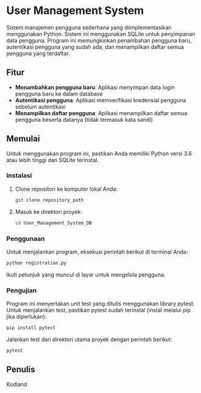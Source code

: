 # User Management System

Sistem manajemen pengguna sederhana yang diimplementasikan menggunakan Python. Sistem ini menggunakan SQLite untuk penyimpanan data pengguna. Program ini memungkinkan penambahan pengguna baru, autentikasi pengguna yang sudah ada, dan menampilkan daftar semua pengguna yang terdaftar.

## Fitur

- **Menambahkan pengguna baru**: Aplikasi menyimpan data login pengguna baru ke dalam database
- **Autentikasi pengguna**: Aplikasi memverifikasi kredensial pengguna sebelum autentikasi
- **Menampilkan daftar pengguna**: Aplikasi menampilkan daftar semua pengguna beserta datanya (tidak termasuk kata sandi)

## Memulai

Untuk menggunakan program ini, pastikan Anda memiliki Python versi 3.6 atau lebih tinggi dan SQLite terinstal.

### Instalasi

1. Clone repositori ke komputer lokal Anda:
    ```bash
    git clone repository_path
    ```
2. Masuk ke direktori proyek:
    ```bash
    cd User_Management_System_DB
    ```

### Penggunaan

Untuk menjalankan program, eksekusi perintah berikut di terminal Anda:
```bash
python registration.py
```
Ikuti petunjuk yang muncul di layar untuk mengelola pengguna.

### Pengujian

Program ini menyertakan unit test yang ditulis menggunakan library pytest. Untuk menjalankan test, pastikan pytest sudah terinstal (instal melalui pip jika diperlukan):
```bash
pip install pytest
```

Jalankan test dari direktori utama proyek dengan perintah berikut:
```bash
pytest
```
## Penulis

Kodland

